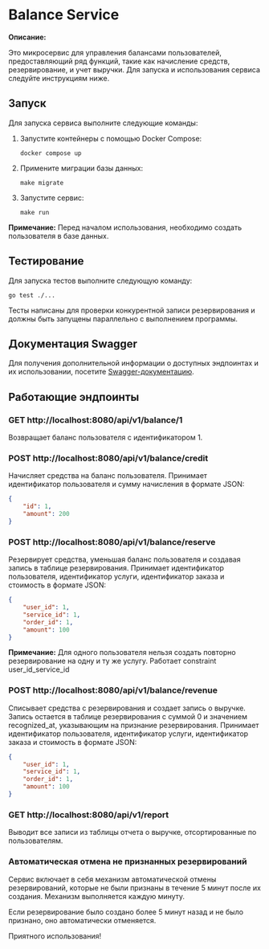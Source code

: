 # Balance Service

**Описание:**

Это микросервис для управления балансами пользователей, предоставляющий ряд функций, такие как начисление средств, резервирование, и учет выручки. Для запуска и использования сервиса следуйте инструкциям ниже.

## Запуск

Для запуска сервиса выполните следующие команды:

1. Запустите контейнеры с помощью Docker Compose:
   ```
   docker compose up
   ```

2. Примените миграции базы данных:
   ```
   make migrate
   ```

3. Запустите сервис:
   ```
   make run
   ```

**Примечание:** Перед началом использования, необходимо создать пользователя в базе данных.

## Тестирование

Для запуска тестов выполните следующую команду:
```
go test ./...
```

Тесты написаны для проверки конкурентной записи резервирования и должны быть запущены параллельно с выполнением программы.

## Документация Swagger

Для получения дополнительной информации о доступных эндпоинтах и их использовании, посетите [Swagger-документацию](http://localhost:8080/swagger/index.html#/).

## Работающие эндпоинты

### GET http://localhost:8080/api/v1/balance/1
Возвращает баланс пользователя с идентификатором 1.

### POST http://localhost:8080/api/v1/balance/credit
Начисляет средства на баланс пользователя. Принимает идентификатор пользователя и сумму начисления в формате JSON:
```json
{
    "id": 1,
    "amount": 200
}
```

### POST http://localhost:8080/api/v1/balance/reserve
Резервирует средства, уменьшая баланс пользователя и создавая запись в таблице резервирования. Принимает идентификатор пользователя, идентификатор услуги, идентификатор заказа и стоимость в формате JSON:
```json
{
    "user_id": 1,
    "service_id": 1,
    "order_id": 1,
    "amount": 100
}
```
**Примечание:** Для одного пользователя нельзя создать повторно резервирование на одну и ту же услугу. Работает constraint user_id_service_id

### POST http://localhost:8080/api/v1/balance/revenue
Списывает средства с резервирования и создает запись о выручке. Запись остается в таблице резервирования с суммой 0 и значением recognized_at, указывающим на признание резервирования. Принимает идентификатор пользователя, идентификатор услуги, идентификатор заказа и стоимость в формате JSON:
```json
{
    "user_id": 1,
    "service_id": 1,
    "order_id": 1,
    "amount": 100
}
```

### GET http://localhost:8080/api/v1/report
Выводит все записи из таблицы отчета о выручке, отсортированные по пользователям.

### Автоматическая отмена не признанных резервирований
Cервис включает в себя механизм автоматической отмены резервирований, которые не были признаны в течение 5 минут после их создания. Механизм выполняется каждую минуту.

Если резервирование было создано более 5 минут назад и не было признано, оно автоматически отменяется.

Приятного использования!